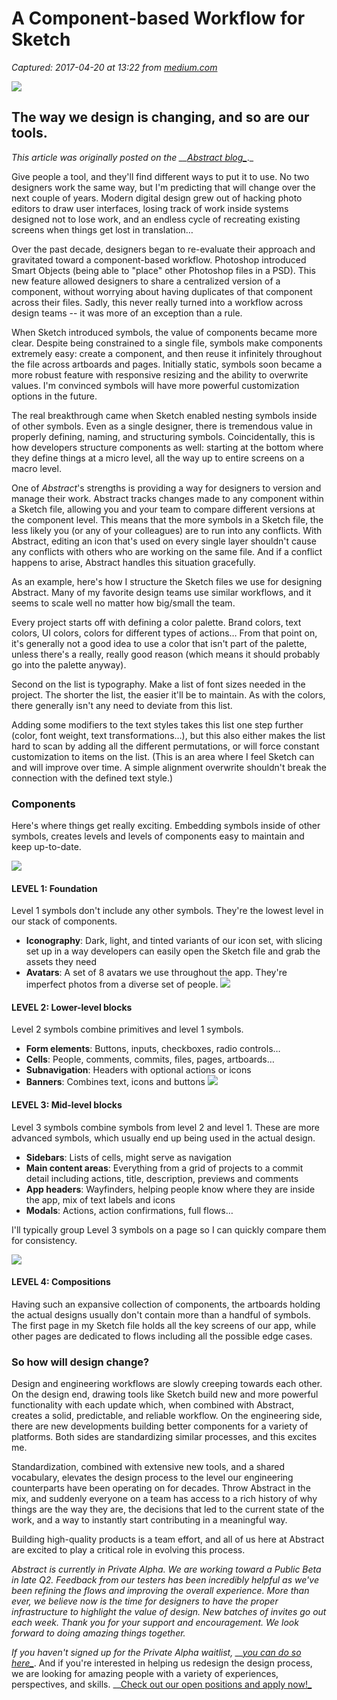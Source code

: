 # A Component-based Workflow for Sketch

_Captured: 2017-04-20 at 13:22 from [medium.com](https://medium.com/goabstract/a-component-based-workflow-for-sketch-6d3556b18d4c)_

![](https://cdn-images-1.medium.com/max/2000/1*HKjFVnwFH9elMseRWPv_BA.png)

## The way we design is changing, and so are our tools.

_This article was originally posted on the __[Abstract blog_](https://www.abstractapp.com/blog/)_._

Give people a tool, and they'll find different ways to put it to use. No two designers work the same way, but I'm predicting that will change over the next couple of years. Modern digital design grew out of hacking photo editors to draw user interfaces, losing track of work inside systems designed not to lose work, and an endless cycle of recreating existing screens when things get lost in translation…

Over the past decade, designers began to re-evaluate their approach and gravitated toward a component-based workflow. Photoshop introduced Smart Objects (being able to "place" other Photoshop files in a PSD). This new feature allowed designers to share a centralized version of a component, without worrying about having duplicates of that component across their files. Sadly, this never really turned into a workflow across design teams -- it was more of an exception than a rule.

When Sketch introduced symbols, the value of components became more clear. Despite being constrained to a single file, symbols make components extremely easy: create a component, and then reuse it infinitely throughout the file across artboards and pages. Initially static, symbols soon became a more robust feature with responsive resizing and the ability to overwrite values. I'm convinced symbols will have more powerful customization options in the future.

The real breakthrough came when Sketch enabled nesting symbols inside of other symbols. Even as a single designer, there is tremendous value in properly defining, naming, and structuring symbols. Coincidentally, this is how developers structure components as well: starting at the bottom where they define things at a micro level, all the way up to entire screens on a macro level.

One of _Abstract_'s strengths is providing a way for designers to version and manage their work. Abstract tracks changes made to any component within a Sketch file, allowing you and your team to compare different versions at the component level. This means that the more symbols in a Sketch file, the less likely you (or any of your colleagues) are to run into any conflicts. With Abstract, editing an icon that's used on every single layer shouldn't cause any conflicts with others who are working on the same file. And if a conflict happens to arise, Abstract handles this situation gracefully.

As an example, here's how I structure the Sketch files we use for designing Abstract. Many of my favorite design teams use similar workflows, and it seems to scale well no matter how big/small the team.

Every project starts off with defining a color palette. Brand colors, text colors, UI colors, colors for different types of actions… From that point on, it's generally not a good idea to use a color that isn't part of the palette, unless there's a really, really good reason (which means it should probably go into the palette anyway).

Second on the list is typography. Make a list of font sizes needed in the project. The shorter the list, the easier it'll be to maintain. As with the colors, there generally isn't any need to deviate from this list.

Adding some modifiers to the text styles takes this list one step further (color, font weight, text transformations…), but this also either makes the list hard to scan by adding all the different permutations, or will force constant customization to items on the list. (This is an area where I feel Sketch can and will improve over time. A simple alignment overwrite shouldn't break the connection with the defined text style.)

### Components

Here's where things get really exciting. Embedding symbols inside of other symbols, creates levels and levels of components easy to maintain and keep up-to-date.

![](https://cdn-images-1.medium.com/max/800/1*DdMZh80rxSN8SQG2QFZxqg.png)

#### LEVEL 1: Foundation

Level 1 symbols don't include any other symbols. They're the lowest level in our stack of components.

  * **Iconography**: Dark, light, and tinted variants of our icon set, with slicing set up in a way developers can easily open the Sketch file and grab the assets they need
  * **Avatars**: A set of 8 avatars we use throughout the app. They're imperfect photos from a diverse set of people.
![](https://cdn-images-1.medium.com/max/800/1*ddw_YKDIHDb623T8oGq-jA.png)

#### LEVEL 2: Lower-level blocks

Level 2 symbols combine primitives and level 1 symbols.

  * **Form elements**: Buttons, inputs, checkboxes, radio controls…
  * **Cells**: People, comments, commits, files, pages, artboards…
  * **Subnavigation**: Headers with optional actions or icons
  * **Banners**: Combines text, icons and buttons
![](https://cdn-images-1.medium.com/max/800/1*aksom80FKIHpju4DM5xnnw.png)

#### LEVEL 3: Mid-level blocks

Level 3 symbols combine symbols from level 2 and level 1. These are more advanced symbols, which usually end up being used in the actual design.

  * **Sidebars**: Lists of cells, might serve as navigation
  * **Main content areas**: Everything from a grid of projects to a commit detail including actions, title, description, previews and comments
  * **App headers**: Wayfinders, helping people know where they are inside the app, mix of text labels and icons
  * **Modals**: Actions, action confirmations, full flows…

I'll typically group Level 3 symbols on a page so I can quickly compare them for consistency.

![](https://cdn-images-1.medium.com/max/800/1*lWySOkj9JGbKrBWIRgfygg.png)

#### LEVEL 4: Compositions

Having such an expansive collection of components, the artboards holding the actual designs usually don't contain more than a handful of symbols. The first page in my Sketch file holds all the key screens of our app, while other pages are dedicated to flows including all the possible edge cases.

### So how will design change?

Design and engineering workflows are slowly creeping towards each other. On the design end, drawing tools like Sketch build new and more powerful functionality with each update which, when combined with Abstract, creates a solid, predictable, and reliable workflow. On the engineering side, there are new developments building better components for a variety of platforms. Both sides are standardizing similar processes, and this excites me.

Standardization, combined with extensive new tools, and a shared vocabulary, elevates the design process to the level our engineering counterparts have been operating on for decades. Throw Abstract in the mix, and suddenly everyone on a team has access to a rich history of why things are the way they are, the decisions that led to the current state of the work, and a way to instantly start contributing in a meaningful way.

Building high-quality products is a team effort, and all of us here at Abstract are excited to play a critical role in evolving this process.

_Abstract is currently in Private Alpha. We are working toward a Public Beta in late Q2. Feedback from our testers has been incredibly helpful as we've been refining the flows and improving the overall experience. More than ever, we believe now is the time for designers to have the proper infrastructure to highlight the value of design. New batches of invites go out each week. Thank you for your support and encouragement. We look forward to doing amazing things together._

_If you haven't signed up for the Private Alpha waitlist, __[you can do so here_](https://www.abstractapp.com/)_. And if you're interested in helping us redesign the design process, we are looking for amazing people with a variety of experiences, perspectives, and skills. __[Check out our open positions and apply now!_](https://www.abstractapp.com/careers/)
